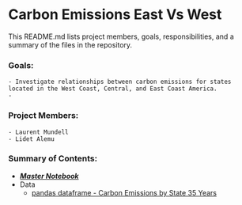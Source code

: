 # Carbon Emissions East Vs West

This README.md lists project members, goals, responsibilities, and a summary of the files in the repository.

### Goals: 
    - Investigate relationships between carbon emissions for states located in the West Coast, Central, and East Coast America.
    - 
### Project Members: 
    - Laurent Mundell
    - Lidet Alemu
### Summary of Contents:  
   - [_**Master Notebook**_](https://github.com/LaurentStar/MOD3_Project/blob/laurent/master.ipynb)
   - Data
        - [pandas dataframe - Carbon Emissions by State 35 Years](https://github.com/LaurentStar/MOD3_Project/blob/master/dataframe_pickle)
    

